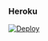 ### Heroku
[![Deploy](https://www.herokucdn.com/deploy/button.svg)](https://heroku.com/deploy?template=https://github.com/LeonelMG2003/TGUploader-7.1-Calendar)
